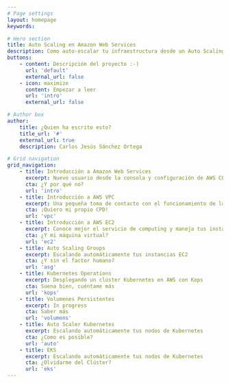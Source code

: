 ```yaml
---
# Page settings
layout: homepage
keywords:

# Hero section
title: Auto Scaling en Amazon Web Services
description: Como auto-escalar tu infraestructura desde un Auto Scaling Group(ASG) a un Clúster con Kubernetes
buttons:
    - content: Descripción del proyecto :-)
      url: 'default'
      external_url: false
    - icon: maximize
      content: Empezar a leer 
      url: 'intro'
      external_url: false

# Author box
author:
    title: ¿Quien ha escrito esto?
    title_url: '#'
    external_url: true
    description: Carlos Jesús Sánchez Ortega

# Grid navigation
grid_navigation:
    - title: Introducción a Amazon Web Services
      excerpt: Nuevo usuario desde la consola y configuración de AWS CLI
      cta: ¿Y por qué no?
      url: 'intro'
    - title: Introducción a AWS VPC
      excerpt: Una pequeña toma de contacto con el funcionamiento de las redes en AWS
      cta: ¡Quiero mi propio CPD!
      url: 'vpc'
    - title: Introducción a AWS EC2
      excerpt: Conoce mejor el servicio de computing y maneja tus instancias
      cta: ¿Y mi máquina virtual?
      url: 'ec2'
    - title: Auto Scaling Groups
      excerpt: Escalando automáticamente tus instancias EC2
      cta: ¿Y sin el factor humano?
      url: 'asg'
    - title: Kubernetes Operations
      excerpt: Desplegando un clúster Kubernetes en AWS con Kops
      cta: Suena bien, cuéntame más
      url: 'kops'
    - title: Volumenes Persistentes
      excerpt: In progress
      cta: Saber más
      url: 'volumens'
    - title: Auto Scaler Kubernetes
      excerpt: Escalando automáticamente tus nodos de Kubernetes
      cta: ¿Como es posible?
      url: 'auto'
    - title: EKS
      excerpt: Escalando automáticamente tus nodos de Kubernetes
      cta: ¿Olvidarme del Clúster?
      url: 'eks'
---
```

